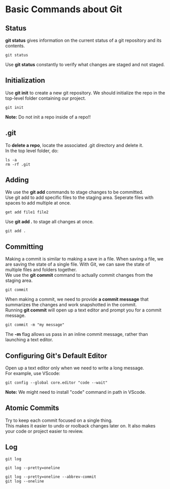 # Basic Commands about Git

## Status
**git status** gives information on the current status of a git repository and its contents.
```
git status
```
Use **git status** constantly to verify what changes are staged and not staged.

## Initialization
Use **git init** to create a new git repository. We should initialize the repo in the top-level folder containing our project.
```
git init
```
**Note:** Do not init a repo inside of a repo!!

## .git
To **delete a repo**, locate the associated .git directory and delete it.<br>
In the top level folder, do:
```
ls -a
rm -rf .git
```

## Adding
We use the **git add** commands to stage changes to be committed.<br>
Use git add to add specific files to the staging area. Seperate files with spaces to add multiple at once.
```
get add file1 file2
```
Use **git add .** to stage all changes at once.
```
git add .
```

## Committing
Making a commit is similar to making a save in a file. When saving a file, we are saving the state of a single file. 
With Git, we can save the state of multiple files and folders together.<br>
We use the **git commit** command to actually commit changes from the staging area.<br>
```
git commit
```
When making a commit, we need to provide **a commit message** that summarizes the changes and work snapshotted in the commit.<br>
Running **git commit** will open up a text editor and prompt you for a commit message.<br>
```
git commit -m "my message"
```
The **-m** flag allows us pass in an inline commit message, rather than launching a text editor.

## Configuring Git's Default Editor
Open up a text editor only when we need to write a long message.<br>
For example, use VScode:
```
git config --global core.editor "code --wait"
```
**Note:** We might need to install "code" command in path in VScode.

## Atomic Commits
Try to keep each commit focused on a single thing.<br>
This makes it easier to undo or roolback changes later on. It also makes your code or project easier to review.

## Log
```
git log
```
```
git log --pretty=oneline
```
```
git log --pretty=oneline --abbrev-commit
git log --oneline
```
